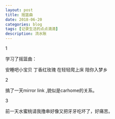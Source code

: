```yaml
---
layout: post
title: 摇篮曲
date: 2018-06-20
categories: blog
tags: [记录生活的点点滴滴]
description: 流水账
---
```


1 

学习了摇篮曲：

安睡吧小宝贝
丁香红玫瑰
在轻轻爬上床
陪你入梦乡

2

搞了一天mirror link ,貌似是carhome的关系。

3

前一天水蜜桃请我撸串好像又把牙牙吃坏了，好痛苦。






